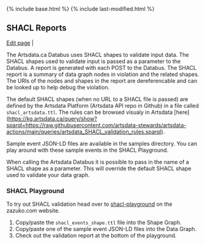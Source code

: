 {% include base.html %}
{% include last-modified.html %}

## SHACL Reports
[Edit page](https://github.com/culturecreates/artsdata-data-model/blob/master/{{page.path}}) | <span id="last-modified"></span>

The Artsdata.ca Databus uses SHACL shapes to validate input data. The SHACL shapes used to validate input is passed as a parameter to the Databus. A report is generated with each POST to the Databus. The SHACL report is a summary of data graph nodes in violation and the related shapes.  The URIs of the nodes and shapes in the report are dereferencable and can be looked up to help debug the violation.

The default SHACL shapes (when no URL to a SHACL file is passed) are defined by the Artsdata Platform (Artsdata API repo in Github) in a file called `shacl_artsdata.ttl`. The rules can be browsed visualy in Artsdata [here] (https://kg.artsdata.ca/query/show?sparql=https://raw.githubusercontent.com/artsdata-stewards/artsdata-actions/main/queries/artsdata_SHACL_validation_rules.sparql).

Sample event JSON-LD files are available in the samples directory. You can play around with these sample events in the SHACL Playground. 

When calling the Artsdata Databus it is possible to pass in the name of a SHACL shape as a parameter. This will override the default SHACL shape used to validate your data graph.

### SHACL Playground
To try out SHACL validation head over to [shacl-playground](https://shacl-playground.zazuko.com) on the zazuko.com website. 
1. Copy/paste the `shacl_events_shape.ttl` file into the Shape Graph.
2. Copy/paste one of the sample event JSON-LD files into the Data Graph.
3. Check out the validation report at the bottom of the playground.
